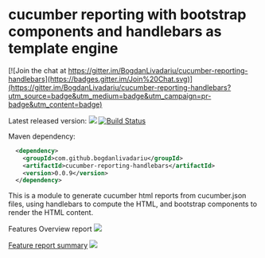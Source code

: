 # cucumber reporting with bootstrap components and handlebars as template engine 

[![Join the chat at https://gitter.im/BogdanLivadariu/cucumber-reporting-handlebars](https://badges.gitter.im/Join%20Chat.svg)](https://gitter.im/BogdanLivadariu/cucumber-reporting-handlebars?utm_source=badge&utm_medium=badge&utm_campaign=pr-badge&utm_content=badge)

Latest released version: <a href='https://bintray.com/bogdanlivadariu/maven/cucumber-reporting-handlebars/_latestVersion'><img src='https://api.bintray.com/packages/bogdanlivadariu/maven/cucumber-reporting-handlebars/images/download.svg'></a> 
[![Build Status](https://travis-ci.org/BogdanLivadariu/cucumber-reporting-handlebars.svg?branch=master)](https://travis-ci.org/BogdanLivadariu/cucumber-reporting-handlebars)


Maven dependency:
```xml
  <dependency>
    <groupId>com.github.bogdanlivadariu</groupId>
    <artifactId>cucumber-reporting-handlebars</artifactId>
    <version>0.0.9</version>
  </dependency>
```

This is a module to generate cucumber html reports from cucumber.json files,
using handlebars to compute the HTML, and bootstrap components to render the HTML content.

Features Overview report
<img src='http://s6.postimg.org/l6vqf1yqp/features_Overview.png'>

<a href="https://s3-eu-west-1.amazonaws.com/uploads-eu.hipchat.com/61299/675777/GJoheQp4wAyAqvT/81620f3c-98b6-4d51-8a59-6feac60ea422.html">Feature report summary</a>
<img src='http://s6.postimg.org/5zfqup6w1/feature_Summary_Expanded.png'>

